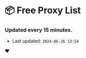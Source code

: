 # :package: Free Proxy List
### Updated every 15 minutes.

- Last updated: `2024-06-26 13:54`

:heart:
